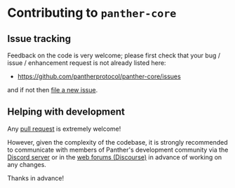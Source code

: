 # Contributing to `panther-core`

## Issue tracking

Feedback on the code is very welcome; please first check that your bug
/ issue / enhancement request is not already listed here:

- https://github.com/pantherprotocol/panther-core/issues

and if not then [file a new issue](https://github.com/pantherprotocol/panther-core/issues/new).

## Helping with development

Any [pull request](https://help.github.com/articles/using-pull-requests/)
is extremely welcome!

However, given the complexity of the codebase, it is strongly
recommended to communicate with members of Panther's development
community via the [Discord server](https://discord.gg/WZuRnMCZ4c)
or in the [web forums (Discourse)](https://forum.pantherprotocol.io/)
in advance of working on any changes.

Thanks in advance!
